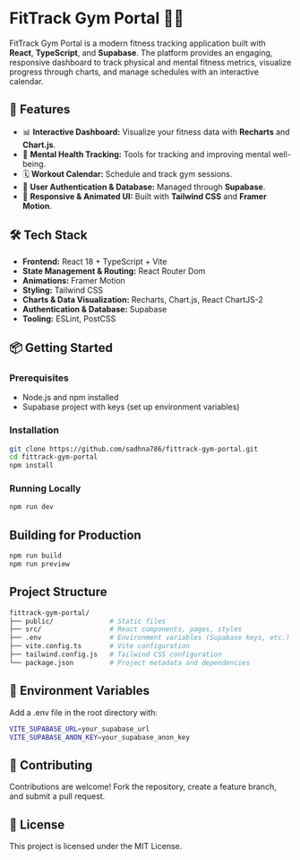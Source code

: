 # FitTrack Gym Portal 🏋️‍♂️


FitTrack Gym Portal is a modern fitness tracking application built with **React**, **TypeScript**, and **Supabase**. The platform provides an engaging, responsive dashboard to track physical and mental fitness metrics, visualize progress through charts, and manage schedules with an interactive calendar.

## 🚀 Features
- 📊 **Interactive Dashboard:** Visualize your fitness data with **Recharts** and **Chart.js**.
- 🧠 **Mental Health Tracking:** Tools for tracking and improving mental well-being.
- 🗓 **Workout Calendar:** Schedule and track gym sessions.
- 🔐 **User Authentication & Database:** Managed through **Supabase**.
- 💅 **Responsive & Animated UI:** Built with **Tailwind CSS** and **Framer Motion**.

## 🛠 Tech Stack
- **Frontend:** React 18 + TypeScript + Vite
- **State Management & Routing:** React Router Dom
- **Animations:** Framer Motion
- **Styling:** Tailwind CSS
- **Charts & Data Visualization:** Recharts, Chart.js, React ChartJS-2
- **Authentication & Database:** Supabase
- **Tooling:** ESLint, PostCSS

## 📦 Getting Started

### Prerequisites
- Node.js and npm installed
- Supabase project with keys (set up environment variables)

### Installation
```bash
git clone https://github.com/sadhna786/fittrack-gym-portal.git
cd fittrack-gym-portal
npm install
```

### Running Locally
```bash
npm run dev
```

## Building for Production
```bash
npm run build
npm run preview
```

## Project Structure
```bash
fittrack-gym-portal/
├── public/              # Static files
├── src/                 # React components, pages, styles
├── .env                 # Environment variables (Supabase keys, etc.)
├── vite.config.ts       # Vite configuration
├── tailwind.config.js   # Tailwind CSS configuration
└── package.json         # Project metadata and dependencies
```

## 🔐 Environment Variables
Add a .env file in the root directory with:
```bash
VITE_SUPABASE_URL=your_supabase_url
VITE_SUPABASE_ANON_KEY=your_supabase_anon_key
```

## 🤝 Contributing
Contributions are welcome! Fork the repository, create a feature branch, and submit a pull request.

## 📜 License
This project is licensed under the MIT License.
